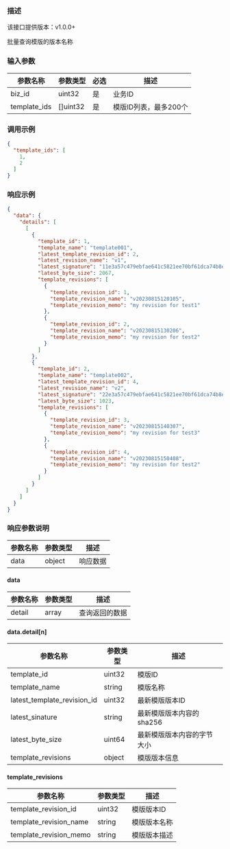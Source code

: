 ### 描述

该接口提供版本：v1.0.0+

批量查询模版的版本名称

### 输入参数

| 参数名称     | 参数类型 | 必选 | 描述                  |
| ------------ | -------- | ---- | --------------------- |
| biz_id       | uint32   | 是   | 业务ID                |
| template_ids | []uint32 | 是   | 模版ID列表，最多200个 |

### 调用示例

```json
{
  "template_ids": [
    1,
    2
  ]
}
```

### 响应示例

```json
{
  "data": {
    "details": [
      [
        {
          "template_id": 1,
          "template_name": "template001",
          "latest_template_revision_id": 2,
          "latest_revision_name": "v1",
          "latest_signature": "11e3a57c479ebfae641c5821ee70bf61dca74b8e6596b78950526c397a3b1234",
          "latest_byte_size": 2067,
          "template_revisions": [
            {
              "template_revision_id": 1,
              "template_revision_name": "v20230815120105",
              "template_revision_memo": "my revision for test1"
            },
            {
              "template_revision_id": 2,
              "template_revision_name": "v20230815130206",
              "template_revision_memo": "my revision for test2"
            }
          ]
        },
        {
          "template_id": 2,
          "template_name": "template002",
          "latest_template_revision_id": 4,
          "latest_revision_name": "v2",
          "latest_signature": "22e3a57c479ebfae641c5821ee70bf61dca74b8e6596b78950526c397a3b1253",
          "latest_byte_size": 1023,
          "template_revisions": [
            {
              "template_revision_id": 3,
              "template_revision_name": "v20230815140307",
              "template_revision_memo": "my revision for test3"
            },
            {
              "template_revision_id": 4,
              "template_revision_name": "v20230815150408",
              "template_revision_memo": "my revision for test2"
            }
          ]
        }
      ]
    ]
  }
}
```

### 响应参数说明

| 参数名称 | 参数类型 | 描述     |
| -------- | -------- | -------- |
| data     | object   | 响应数据 |

#### data

| 参数名称 | 参数类型 | 描述           |
| -------- | -------- | -------------- |
| detail   | array    | 查询返回的数据 |

#### data.detail[n]

| 参数名称                    | 参数类型 | 描述                       |
| --------------------------- | -------- | -------------------------- |
| template_id                 | uint32   | 模版ID                     |
| template_name               | string   | 模版名称                   |
| latest_template_revision_id | uint32   | 最新模版版本ID             |
| latest_sinature             | string   | 最新模版版本内容的sha256   |
| latest_byte_size            | uint64   | 最新模版版本内容的字节大小 |
| template_revisions          | object   | 模版版本信息               |

#### template_revisions

| 参数名称               | 参数类型 | 描述         |
| ---------------------- | -------- | ------------ |
| template_revision_id   | uint32   | 模版版本ID   |
| template_revision_name | string   | 模版版本名称 |
| template_revision_memo | string   | 模版版本描述 |

